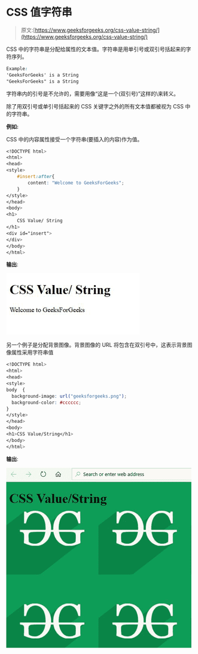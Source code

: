 # CSS 值字符串

> 原文:[https://www.geeksforgeeks.org/css-value-string/](https://www.geeksforgeeks.org/css-value-string/)

CSS 中的字符串是分配给属性的文本值。字符串是用单引号或双引号括起来的字符序列。

```css
Example:
'GeeksForGeeks' is a String
"GeeksForGeeks" is a String

```

字符串内的引号是不允许的，需要用像“这是一个(双引号)”这样的\来转义。

除了用双引号或单引号括起来的 CSS 关键字之外的所有文本值都被视为 CSS 中的字符串。

**例如:**

CSS 中的内容属性接受一个字符串(要插入的内容)作为值。

```css
<!DOCTYPE html>
<html>
<head>
<style>
    #insert:after{
        content: "Welcome to GeeksForGeeks";
    }
</style>
</head>
<body>
<h1>
    CSS Value/ String
</h1>
<div id="insert">
</div>
</body>
</html>
```

**输出**:

![](img/9c098e7bf74a7593a795245663dd1cd7.png)

另一个例子是分配背景图像。背景图像的 URL 将包含在双引号中，这表示背景图像属性采用字符串值

```css
<!DOCTYPE html>
<html>
<head>
<style>
body  {
  background-image: url("geeksforgeeks.png");
  background-color: #cccccc;
}
</style>
</head>
<body>
<h1>CSS Value/String</h1>
</body>
</html>
```

**输出**:

![](img/b65dd3c8e683ad0e9f11776d0d70ca8d.png)